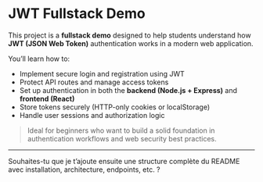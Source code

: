 

# JWT Fullstack Demo

This project is a **fullstack demo** designed to help students understand how **JWT (JSON Web Token)** authentication works in a modern web application.

You’ll learn how to:

* Implement secure login and registration using JWT
* Protect API routes and manage access tokens
* Set up authentication in both the **backend (Node.js + Express)** and **frontend (React)**
* Store tokens securely (HTTP-only cookies or localStorage)
* Handle user sessions and authorization logic

> Ideal for beginners who want to build a solid foundation in authentication workflows and web security best practices.

---

Souhaites-tu que je t’ajoute ensuite une structure complète du README avec installation, architecture, endpoints, etc. ?
